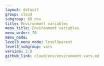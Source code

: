 ```yaml
---
layout: default
group: cloud
subgroup: 08_env
title: Environment variables
menu_title: Environment variables
menu_order: 70
menu_node: 
level3_menu_node: level3parent
level3_subgroup: vars
version: 2.0
github_link: cloud/env/environment-vars.md
---
```


